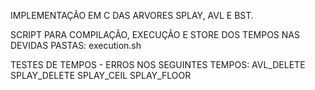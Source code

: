 IMPLEMENTAÇÃO EM C DAS ARVORES SPLAY, AVL E BST.

SCRIPT PARA COMPILAÇÃO, EXECUÇÃO E STORE DOS TEMPOS NAS DEVIDAS PASTAS: execution.sh

TESTES DE TEMPOS - ERROS NOS SEGUINTES TEMPOS: 
AVL_DELETE
SPLAY_DELETE
SPLAY_CEIL
SPLAY_FLOOR



